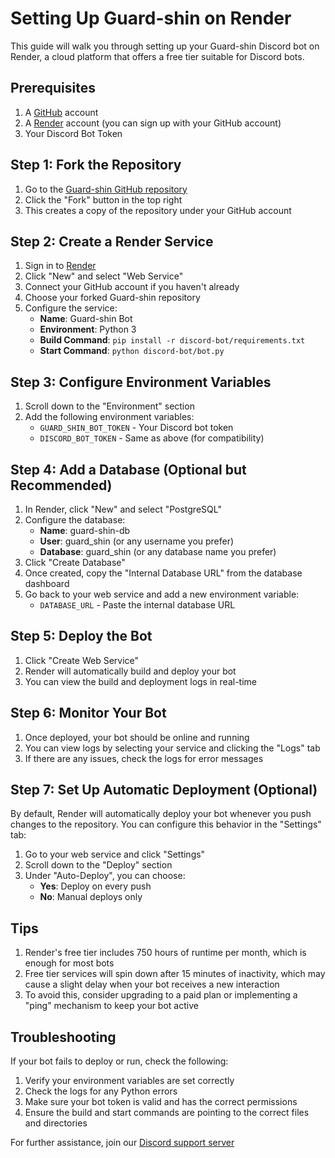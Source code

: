 # Setting Up Guard-shin on Render

This guide will walk you through setting up your Guard-shin Discord bot on Render, a cloud platform that offers a free tier suitable for Discord bots.

## Prerequisites

1. A [GitHub](https://github.com/) account
2. A [Render](https://render.com/) account (you can sign up with your GitHub account)
3. Your Discord Bot Token

## Step 1: Fork the Repository

1. Go to the [Guard-shin GitHub repository](https://github.com/WitherCo/Guard-shin)
2. Click the "Fork" button in the top right
3. This creates a copy of the repository under your GitHub account

## Step 2: Create a Render Service

1. Sign in to [Render](https://render.com/)
2. Click "New" and select "Web Service"
3. Connect your GitHub account if you haven't already
4. Choose your forked Guard-shin repository
5. Configure the service:
   - **Name**: Guard-shin Bot
   - **Environment**: Python 3
   - **Build Command**: `pip install -r discord-bot/requirements.txt`
   - **Start Command**: `python discord-bot/bot.py`

## Step 3: Configure Environment Variables

1. Scroll down to the "Environment" section
2. Add the following environment variables:
   - `GUARD_SHIN_BOT_TOKEN` - Your Discord bot token
   - `DISCORD_BOT_TOKEN` - Same as above (for compatibility)

## Step 4: Add a Database (Optional but Recommended)

1. In Render, click "New" and select "PostgreSQL"
2. Configure the database:
   - **Name**: guard-shin-db
   - **User**: guard_shin (or any username you prefer)
   - **Database**: guard_shin (or any database name you prefer)
3. Click "Create Database"
4. Once created, copy the "Internal Database URL" from the database dashboard
5. Go back to your web service and add a new environment variable:
   - `DATABASE_URL` - Paste the internal database URL

## Step 5: Deploy the Bot

1. Click "Create Web Service"
2. Render will automatically build and deploy your bot
3. You can view the build and deployment logs in real-time

## Step 6: Monitor Your Bot

1. Once deployed, your bot should be online and running
2. You can view logs by selecting your service and clicking the "Logs" tab
3. If there are any issues, check the logs for error messages

## Step 7: Set Up Automatic Deployment (Optional)

By default, Render will automatically deploy your bot whenever you push changes to the repository. You can configure this behavior in the "Settings" tab:

1. Go to your web service and click "Settings"
2. Scroll down to the "Deploy" section
3. Under "Auto-Deploy", you can choose:
   - **Yes**: Deploy on every push
   - **No**: Manual deploys only

## Tips

1. Render's free tier includes 750 hours of runtime per month, which is enough for most bots
2. Free tier services will spin down after 15 minutes of inactivity, which may cause a slight delay when your bot receives a new interaction
3. To avoid this, consider upgrading to a paid plan or implementing a "ping" mechanism to keep your bot active

## Troubleshooting

If your bot fails to deploy or run, check the following:

1. Verify your environment variables are set correctly
2. Check the logs for any Python errors
3. Make sure your bot token is valid and has the correct permissions
4. Ensure the build and start commands are pointing to the correct files and directories

For further assistance, join our [Discord support server](https://discord.gg/g3rFbaW6gw)